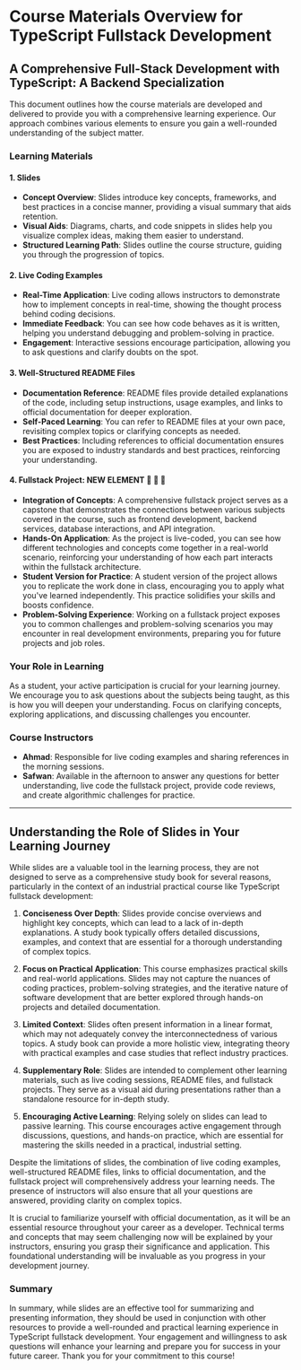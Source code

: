 # Course Materials Overview for TypeScript Fullstack Development

## A Comprehensive Full-Stack Development with TypeScript: A Backend Specialization

This document outlines how the course materials are developed and delivered to provide you with a comprehensive learning experience. Our approach combines various elements to ensure you gain a well-rounded understanding of the subject matter.

### Learning Materials

#### 1. Slides
- **Concept Overview**: Slides introduce key concepts, frameworks, and best practices in a concise manner, providing a visual summary that aids retention.
- **Visual Aids**: Diagrams, charts, and code snippets in slides help you visualize complex ideas, making them easier to understand.
- **Structured Learning Path**: Slides outline the course structure, guiding you through the progression of topics.

#### 2. Live Coding Examples
- **Real-Time Application**: Live coding allows instructors to demonstrate how to implement concepts in real-time, showing the thought process behind coding decisions.
- **Immediate Feedback**: You can see how code behaves as it is written, helping you understand debugging and problem-solving in practice.
- **Engagement**: Interactive sessions encourage participation, allowing you to ask questions and clarify doubts on the spot.

#### 3. Well-Structured README Files
- **Documentation Reference**: README files provide detailed explanations of the code, including setup instructions, usage examples, and links to official documentation for deeper exploration.
- **Self-Paced Learning**: You can refer to README files at your own pace, revisiting complex topics or clarifying concepts as needed.
- **Best Practices**: Including references to official documentation ensures you are exposed to industry standards and best practices, reinforcing your understanding.

#### 4. Fullstack Project: NEW ELEMENT 	🤩 🤩 🤩
- **Integration of Concepts**: A comprehensive fullstack project serves as a capstone that demonstrates the connections between various subjects covered in the course, such as frontend development, backend services, database interactions, and API integration.
- **Hands-On Application**: As the project is live-coded, you can see how different technologies and concepts come together in a real-world scenario, reinforcing your understanding of how each part interacts within the fullstack architecture.
- **Student Version for Practice**: A student version of the project allows you to replicate the work done in class, encouraging you to apply what you've learned independently. This practice solidifies your skills and boosts confidence.
- **Problem-Solving Experience**: Working on a fullstack project exposes you to common challenges and problem-solving scenarios you may encounter in real development environments, preparing you for future projects and job roles.

### Your Role in Learning

As a student, your active participation is crucial for your learning journey. We encourage you to ask questions about the subjects being taught, as this is how you will deepen your understanding. Focus on clarifying concepts, exploring applications, and discussing challenges you encounter.

### Course Instructors
- **Ahmad**: Responsible for live coding examples and sharing references in the morning sessions.
- **Safwan**: Available in the afternoon to answer any questions for better understanding, live code the fullstack project, provide code reviews, and create algorithmic challenges for practice.

---

## Understanding the Role of Slides in Your Learning Journey

While slides are a valuable tool in the learning process, they are not designed to serve as a comprehensive study book for several reasons, particularly in the context of an industrial practical course like TypeScript fullstack development:

1. **Conciseness Over Depth**: Slides provide concise overviews and highlight key concepts, which can lead to a lack of in-depth explanations. A study book typically offers detailed discussions, examples, and context that are essential for a thorough understanding of complex topics.

2. **Focus on Practical Application**: This course emphasizes practical skills and real-world applications. Slides may not capture the nuances of coding practices, problem-solving strategies, and the iterative nature of software development that are better explored through hands-on projects and detailed documentation.

3. **Limited Context**: Slides often present information in a linear format, which may not adequately convey the interconnectedness of various topics. A study book can provide a more holistic view, integrating theory with practical examples and case studies that reflect industry practices.

4. **Supplementary Role**: Slides are intended to complement other learning materials, such as live coding sessions, README files, and fullstack projects. They serve as a visual aid during presentations rather than a standalone resource for in-depth study.

5. **Encouraging Active Learning**: Relying solely on slides can lead to passive learning. This course encourages active engagement through discussions, questions, and hands-on practice, which are essential for mastering the skills needed in a practical, industrial setting.

Despite the limitations of slides, the combination of live coding examples, well-structured README files, links to official documentation, and the fullstack project will comprehensively address your learning needs. The presence of instructors will also ensure that all your questions are answered, providing clarity on complex topics.

It is crucial to familiarize yourself with official documentation, as it will be an essential resource throughout your career as a developer. Technical terms and concepts that may seem challenging now will be explained by your instructors, ensuring you grasp their significance and application. This foundational understanding will be invaluable as you progress in your development journey.

### Summary
In summary, while slides are an effective tool for summarizing and presenting information, they should be used in conjunction with other resources to provide a well-rounded and practical learning experience in TypeScript fullstack development. Your engagement and willingness to ask questions will enhance your learning and prepare you for success in your future career. Thank you for your commitment to this course!
